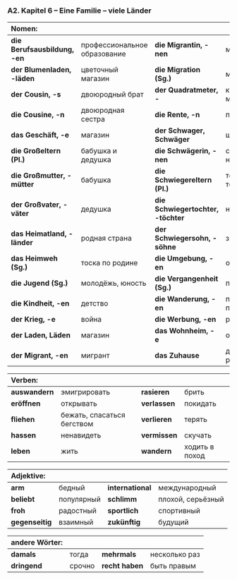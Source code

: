### A2. Kapitel 6 – Eine Familie – viele Länder

| **Nomen:** ||||
|:---|:---|:---|:---|
| **die Berufsausbildung, -en** | профессиональное образование | **die Migrantin, -nen** | мигрантка |
| **der Blumenladen, -läden** | цветочный магазин | **die Migration (Sg.)** | миграция |
| **der Cousin, -s** | двоюродный брат | **der Quadratmeter, -** | квадратный метр |
| **die Cousine, -n** | двоюродная сестра | **die Rente, -n** | пенсия |
| **das Geschäft, -e** | магазин | **der Schwager, Schwäger** | шурин, зять |
| **die Großeltern (Pl.)** | бабушка и дедушка | **die Schwägerin, -nen** | сноха, невестка |
| **die Großmutter, -mütter** | бабушка | **die Schwiegereltern (Pl.)** | тесть и тёща |
| **der Großvater, -väter** | дедушка | **die Schwiegertochter, -töchter** | невестка |
| **das Heimatland, -länder** | родная страна | **der Schwiegersohn, -söhne** | зять |
| **das Heimweh (Sg.)** | тоска по родине | **die Umgebung, -en** | окружение |
| **die Jugend (Sg.)** | молодёжь, юность | **die Vergangenheit (Sg.)** | прошлое |
| **die Kindheit, -en** | детство | **die Wanderung, -en** | поход, прогулка |
| **der Krieg, -e** | война | **die Werbung, -en** | реклама |
| **der Laden, Läden** | магазин | **das Wohnheim, -e** | общежитие |
| **der Migrant, -en** | мигрант | **das Zuhause** | дом, родной дом |


| **Verben:** ||||
|:---|:---|:---|:---|
| **auswandern** | эмигрировать | **rasieren** | брить |
| **eröffnen** | открывать | **verlassen** | покидать |
| **fliehen** | бежать, спасаться бегством | **verlieren** | терять |
| **hassen** | ненавидеть | **vermissen** | скучать |
| **leben** | жить | **wandern** | ходить в поход |


| **Adjektive:** ||||
|:---|:---|:---|:---|
| **arm** | бедный | **international** | международный |
| **beliebt** | популярный | **schlimm** | плохой, серьёзный |
| **froh** | радостный | **sportlich** | спортивный |
| **gegenseitig** | взаимный | **zukünftig** | будущий |


| **andere Wörter:** ||||
|:---|:---|:---|:---|
| **damals** | тогда | **mehrmals** | несколько раз |
| **dringend** | срочно | **recht haben** | быть правым |

